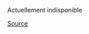 Actuellement indisponible

[Source](https://www.decathlon.be/fr/p/velo-tout-chemin-riverside-120-enjambement-bas-vert-pastel/_/R-p-323601)